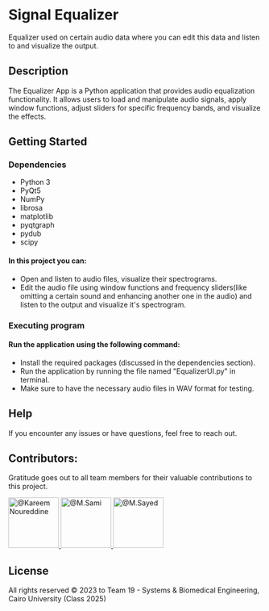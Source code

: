 # Signal Equalizer

Equalizer used on certain audio data where you can edit this data and listen to and visualize the output.

## Description

The Equalizer App is a Python application that provides audio equalization functionality. It allows users to load and manipulate audio signals, apply window functions, adjust sliders for specific frequency bands, and visualize the effects.

## Getting Started

### Dependencies

* Python 3
* PyQt5
* NumPy
* librosa
* matplotlib
* pyqtgraph
* pydub
* scipy

#### In this project you can:
* Open and listen to audio files, visualize their spectrograms.
* Edit the audio file using window functions and frequency sliders(like omitting a certain sound and enhancing another one in the audio) and listen to the output and visualize it's spectrogram.

### Executing program

#### Run the application using the following command:
* Install the required packages (discussed in the dependencies section).
* Run the application by running the file named "EqualizerUI.py" in terminal.
* Make sure to have the necessary audio files in WAV format for testing.

## Help

If you encounter any issues or have questions, feel free to reach out.

## Contributors:

Gratitude goes out to all team members for their valuable contributions to this project.

<div align="left">
  <a href="https://github.com/cln-Kafka">
    <img src="https://avatars.githubusercontent.com/u/100665578?v=4" width="100px" alt="@Kareem Noureddine">
  </a>
  <a href="https://github.com/1MuhammadSami1">
    <img src="https://avatars.githubusercontent.com/u/139786587?v=4" width="100px" alt="@M.Sami">
  </a>
  <a href="https://github.com/MohamedSayedDiab">
    <img src="https://avatars.githubusercontent.com/u/90231744?v=4" width="100px" alt="@M.Sayed">
  </a>
</div>

## License

All rights reserved © 2023 to Team 19 - Systems & Biomedical Engineering, Cairo University (Class 2025)
